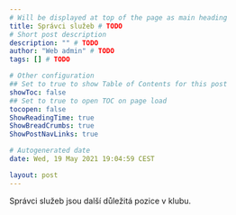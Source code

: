 ```yaml
---
# Will be displayed at top of the page as main heading
title: Správci služeb # TODO
# Short post description
description: "" # TODO
author: "Web admin" # TODO
tags: [] # TODO

# Other configuration
## Set to true to show Table of Contents for this post
showToc: false
## Set to true to open TOC on page load
tocopen: false
ShowReadingTime: true
ShowBreadCrumbs: true
ShowPostNavLinks: true

# Autogenerated date
date: Wed, 19 May 2021 19:04:59 CEST

layout: post
---
```


Správci služeb jsou další důležitá pozice v klubu.
